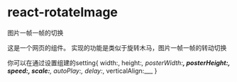 # react-rotateImage
图片一帧一帧的切换

这是一个网页的组件。 实现的功能是类似于旋转木马，图片一帧一帧的转动切换

你可以在通过设置组建的setting{ width:, height:_, posterWidth:____, posterHeight:, speed:, scale:____, autoPlay:, delay:_, verticalAlign:___  }
